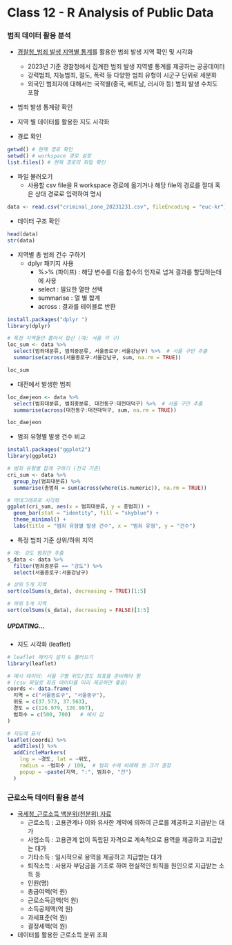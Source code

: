 # Class 12 - R Analysis of Public Data

### 범죄 데이터 활용 분석

- [경찰청_범죄 발생 지역별 통계](https://www.data.go.kr/data/3074462/fileData.do)를 활용한 범죄 발생 지역 확인 및 시각화
    - 2023년 기준 경찰청에서 집계한 범죄 발생 지역별 통계를 제공하는 공공데이터
    - 강력범죄, 지능범죄, 절도, 폭력 등 다양한 범죄 유형이 시군구 단위로 세분화
    - 외국인 범죄자에 대해서는 국적별(중국, 베트남, 러시아 등) 범죄 발생 수치도 포함
- 범죄 발생 통계량 확인
- 지역 별 데이터를 활용한 지도 시각화

- 경로 확인
```r
getwd() # 현재 경로 확인
setwd() # workspace 경로 설정
list.files() # 현재 경로의 파일 확인
```

- 파일 불러오기
  - 사용할 csv file을 R workspace 경로에 옮기거나 해당 file의 경로를 절대 혹은 상대 경로로 입력하여 명시
```r
data <- read.csv("criminal_zone_20231231.csv", fileEncoding = "euc-kr")
```

- 데이터 구조 확인
```r
head(data)
str(data)
```

- 지역별 총 범죄 건수 구하기
  - dplyr 패키지 사용
    - %>% (파이프) : 해당 변수를 다음 함수의 인자로 넘겨 결과를 할당하는데에 사용
    - select : 필요한 열만 선택
    - summarise : 열 별 합계
    - across : 결과를 테이블로 반환
```r
install.packages("dplyr ")
library(dplyr)

# 특정 지역들만 뽑아서 합산 (예: 서울 각 구)
loc_sum <- data %>%
  select(범죄대분류, 범죄중분류, 서울종로구:서울강남구) %>%  # 서울 구만 추출
  summarise(across(서울종로구:서울강남구, sum, na.rm = TRUE))

loc_sum
```

- 대전에서 발생한 범죄
```r
loc_daejeon <- data %>%
  select(범죄대분류, 범죄중분류, 대전동구:대전대덕구) %>%  # 서울 구만 추출
  summarise(across(대전동구:대전대덕구, sum, na.rm = TRUE))

loc_daejeon
```

- 범죄 유형별 발생 건수 비교
```r
install.packages("ggplot2")
library(ggplot2)

# 범죄 유형별 합계 구하기 (전국 기준)
cri_sum <- data %>%
  group_by(범죄대분류) %>%
  summarise(총범죄 = sum(across(where(is.numeric)), na.rm = TRUE))

# 막대그래프로 시각화
ggplot(cri_sum, aes(x = 범죄대분류, y = 총범죄)) +
  geom_bar(stat = "identity", fill = "skyblue") +
  theme_minimal() +
  labs(title = "범죄 유형별 발생 건수", x = "범죄 유형", y = "건수")
```

- 특정 범죄 기준 상위/하위 지역
```r
# 예: 강도 범죄만 추출
s_data <- data %>%
  filter(범죄중분류 == "강도") %>%
  select(서울종로구:서울강남구)

# 상위 5개 지역
sort(colSums(s_data), decreasing = TRUE)[1:5]

# 하위 5개 지역
sort(colSums(s_data), decreasing = FALSE)[1:5]
```

##### UPDATING...

- 지도 시각화 (leaflet)
```r
# leaflet 패키지 설치 & 불러오기
library(leaflet)

# 예시 데이터: 서울 구별 위도/경도 좌표를 준비해야 함
# (csv 파일로 좌표 데이터를 미리 제공하면 좋음)
coords <- data.frame(
  지역 = c("서울종로구", "서울중구"),
  위도 = c(37.573, 37.563),
  경도 = c(126.979, 126.997),
  범죄수 = c(500, 700)   # 예시 값
)

# 지도에 표시
leaflet(coords) %>%
  addTiles() %>%
  addCircleMarkers(
    lng = ~경도, lat = ~위도,
    radius = ~범죄수 / 100,  # 범죄 수에 비례해 원 크기 결정
    popup = ~paste(지역, ":", 범죄수, "건")
  )
```


### 근로소득 데이터 활용 분석

- [국세청_근로소득 백분위(천분위) 자료](https://www.data.go.kr/data/15082063/fileData.do)
    - 근로소득 : 고용관계나 이와 유사한 계약에 의하여 근로를 제공하고 지급받는 대가
    - 사업소득 : 고용관계 없이 독립된 자격으로 계속적으로 용역을 제공하고 지급받는 대가
    - 기타소득 : 일시적으로 용역을 제공하고 지급받는 대가
    - 퇴직소득 : 사용자 부담금을 기초로 하여 현실적인 퇴직을 원인으로 지급받는 소득 등
    - 인원(명)
    - 총급여액(억 원)
    - 근로소득금액(억 원)
    - 소득공제액(억 원)
    - 과세표준(억 원)
    - 결정세액(억 원)
- 데이터를 활용한 근로소득 분위 조회